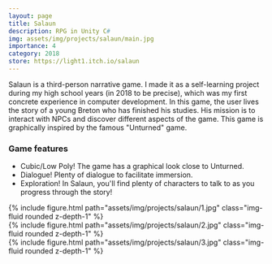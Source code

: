 ```yaml
---
layout: page
title: Salaun
description: RPG in Unity C#
img: assets/img/projects/salaun/main.jpg
importance: 4
category: 2018
store: https://light1.itch.io/salaun
---
```


Salaun is a third-person narrative game. I made it as a self-learning project during my high school years (in 2018 to be precise), which was my first concrete experience in computer development.
In this game, the user lives the story of a young Breton who has finished his studies.
His mission is to interact with NPCs and discover different aspects of the game.
This game is graphically inspired by the famous "Unturned" game.

<h3> Game features</h3>

- Cubic/Low Poly! The game has a graphical look close to Unturned.
- Dialogue! Plenty of dialogue to facilitate immersion.
- Exploration! In Salaun, you'll find plenty of characters to talk to as you progress through the story!

<div class="row">
    <div class="col-sm mt-3 mt-md-0">
        {% include figure.html path="assets/img/projects/salaun/1.jpg" class="img-fluid rounded z-depth-1" %}
    </div>
    <div class="col-sm mt-3 mt-md-0">
        {% include figure.html path="assets/img/projects/salaun/2.jpg" class="img-fluid rounded z-depth-1" %}
    </div>
    <div class="col-sm mt-3 mt-md-0">
        {% include figure.html path="assets/img/projects/salaun/3.jpg" class="img-fluid rounded z-depth-1" %}
    </div>
</div>
